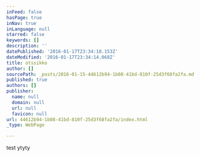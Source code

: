 ```yaml
---
inFeed: false
hasPage: true
inNav: true
inLanguage: null
starred: false
keywords: []
description: ''
datePublished: '2016-01-17T23:34:18.153Z'
dateModified: '2016-01-17T23:34:14.068Z'
title: otssikko
author: []
sourcePath: _posts/2016-01-15-44612b94-1b08-41bd-810f-25d3f68fa2fa.md
published: true
authors: []
publisher:
  name: null
  domain: null
  url: null
  favicon: null
url: 44612b94-1b08-41bd-810f-25d3f68fa2fa/index.html
_type: WebPage

---
```

test ytyty